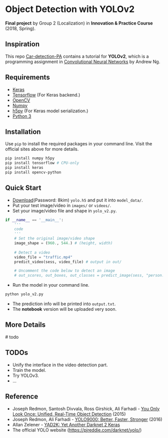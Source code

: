 # Object Detection with YOLOv2
**Final project** by Group 2 (Localization) in **Innovation & Practice Course** (2018, Spring).

## Inspiration
This repo [Car-detection-PA](https://github.com/n3rdd/Car-detection-PA) contains a tutorial for **YOLOv2**, which is a programming assignment in [Convolutional Neural Networks](https://www.coursera.org/learn/convolutional-neural-networks/) by Andrew Ng. 

## Requirements
- [Keras](https://github.com/fchollet/keras)
- [Tensorflow](https://www.tensorflow.org/) (For Keras backend.)
- [OpenCV](https://pypi.org/project/opencv-python/)
- [Numpy](http://www.numpy.org/)
- [h5py](http://www.h5py.org/) (For Keras model serialization.)
- [Python 3](https://www.python.org/)

## Installation 
Use `pip` to install the required packages in your command line. Visit the official sites above for more details.
```bash
pip install numpy h5py
pip install tensorflow # CPU-only
pip install keras
pip install opencv-python
```

## Quick Start
- [Download](https://pan.baidu.com/s/1sos5oov7V3O0uwOjoUvbuQ)(Password: 8kim) `yolo.h5` and put it into `model_data/`.
- Put your test image/video in `images/` or `videos/`.
- Set your image/video file and shape in `yolo_v2.py`.
```python
if __name__ == '__main__':
    '''
    code
    '''
    # Set the original image/video shape
    image_shape = (960., 544.) # (height, width)
    
    # Detect a video
    video_file = "traffic.mp4"
    predict_video(sess, video_file) # output in out/

    # Uncomment the code below to detect an image
    # out_scores, out_boxes, out_classes = predict_image(sess, "person.jpg")
```
- Run the model in your command line.
```bash
python yolo_v2.py
```
- The prediction info will be printed into `output.txt`.
- The **notebook** version will be uploaded very soon.


## More Details
\# todo

## TODOs
- Unify the interface in the video detection part.
- Train the model.
- Try YOLOv3.
- ...


## Reference
- Joseph Redmon, Santosh Divvala, Ross Girshick, Ali Farhadi - [You Only Look Once: Unified, Real-Time Object Detection](https://arxiv.org/abs/1506.02640) (2015)
- Joseph Redmon, Ali Farhadi - [YOLO9000: Better, Faster, Stronger](https://arxiv.org/abs/1612.08242) (2016)
- Allan Zelener - [YAD2K: Yet Another Darknet 2 Keras](https://github.com/allanzelener/YAD2K)
- The official YOLO website (https://pjreddie.com/darknet/yolo/) 

